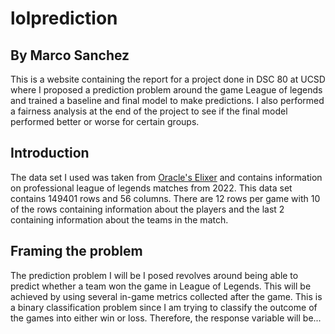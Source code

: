 # lolprediction

## By Marco Sanchez

This is a website containing the report for a project done in DSC 80 at UCSD 
where I proposed a prediction problem around the game League of legends 
and trained a baseline and final model to make predictions. I also performed 
a fairness analysis at the end of the project to see if the final model performed 
better or worse for certain groups.

## Introduction

The data set I used was taken from [Oracle's Elixer](https://oracleselixir.com/tools/downloads) and contains information on
professional league of legends matches from 2022. This data set contains
149401 rows and 56 columns. There are 12 rows per game with 10 of the
rows containing information about the players and the last 2 containing
information about the teams in the match.

## Framing the problem

The prediction problem I will be I posed revolves around being able to predict 
whether a team won the game in League of Legends. This will be achieved by using several 
in-game metrics collected after the game. This is a binary classification problem since 
I am trying to classify the outcome of the games into either win or loss. Therefore, the 
response variable will be...